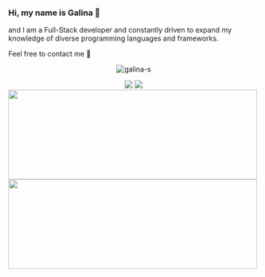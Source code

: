 ### Hi, my name is Galina 👋

and I am a Full-Stack developer and constantly driven to expand my knowledge of diverse programming languages and frameworks. 

Feel free to contact me :raising_hand:

<p align="center"> <img src="https://komarev.com/ghpvc/?username=galina-s&label=Profile%20views&color=0e75b6&style=flat" alt="galina-s" /> </p>


<div align="center">
  <a href ="mailto:galyna.sazonova@gmail.com"><img src="https://img.shields.io/badge/-Gmail-%23333?style=for-the-badge&logo=gmail&logoColor=white" target="_blank"></a>
  <a href="https://www.linkedin.com/in/galina-sazonova-02a892262/" target="_blank"><img src="https://img.shields.io/badge/-LinkedIn-%230077B5?style=for-the-badge&logo=linkedin&logoColor=white" target="_blank"></a> 
</div>  


<div align="left">
  <a href="https://github.com/Galina-S">
  <img height="180em" width="500em" src="https://github-readme-stats.vercel.app/api?username=Galina-S&show_icons=true&theme=dracula&include_all_commits=true&count_private=true"></a>
 <img height="180em" width="500em" src="https://github-readme-stats.vercel.app/api/top-langs/?username=Galina-S&layout=compact&langs_count=7&theme=dracula">
</div>


<!--
**Galina-S/Galina-S** is a ✨ _special_ ✨ repository because its `README.md` (this file) appears on your GitHub profile.

Here are some ideas to get you started:
- 🔭 I’m currently working on ...
- 🌱 I’m currently learning ...
- 👯 I’m looking to collaborate on ...
- 🤔 I’m looking for help with ...
- 💬 Ask me about ...
- 📫 How to reach me: ...
- 😄 Pronouns: ...
- ⚡ Fun fact: ...
-->

